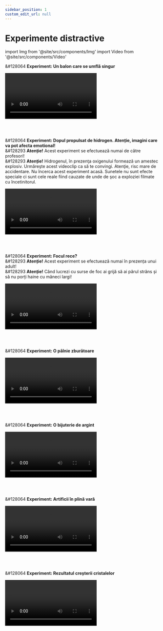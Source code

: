 ```yaml
---
sidebar_position: 1
custom_edit_url: null
---
```




# Experimente distractive


import Img from '@site/src/components/Img'
import Video from '@site/src/components/Video'





<div class="alert alert--success" role="alert">

&#128064 **Experiment: Un balon care se umflă singur**


<Video src="https://www.youtube.com/embed/kzDJyJ-fFOs" lazy={false} />



</div>



<br></br>


<div class="alert alert--success" role="alert">

&#128064 **Experiment: Dopul propulsat de hidrogen. Atenție, imagini care va pot afecta emotional!**   
&#128293 **Atenție!** Acest experiment se efectuează numai de către profesori!   
&#128293 **Atenție!** Hidrogenul, în prezenţa oxigenului formează un amestec explosiv. Urmăreşte acest videoclip ca să te convingi. Atenţie, risc mare de accidentare. Nu încerca acest experiment acasă. Sunetele nu sunt efecte speciale ci sunt cele reale fiind cauzate de unde de şoc a exploziei filmate cu încetinitorul.



<Video src="https://www.youtube.com/embed/Ox7t2W6qVQw" lazy={false} />


</div>



<br></br>


<div class="alert alert--success" role="alert">

&#128064 **Experiment: Focul rece?**   
&#128293 **Atenție!** Acest experiment se efectuează numai în prezența unui adult!   
&#128293 **Atenție!** Când lucrezi cu surse de foc ai grijă să ai părul strâns și să nu porți haine cu mâneci largi!



<Video src="https://www.youtube.com/embed/WtH5Dq7lV9s" lazy={false} />


</div>


<br></br>

<div class="alert alert--success" role="alert">

&#128064 **Experiment: O pâlnie zburătoare**

<Video src="https://www.youtube.com/embed/xdlX05hXWyg" lazy={false} />



</div>



<br></br>

<div class="alert alert--success" role="alert">

&#128064 **Experiment: O bijuterie de argint**



<Video src="https://www.youtube.com/embed/-wQLkiKVEFU" />


</div>




<br></br>

<div class="alert alert--success" role="alert">

&#128064 **Experiment: Artificii în plină vară**



<Video src="https://www.youtube.com/embed/4_CRNTq3wks" />




</div>



<br></br>


<div class="alert alert--success" role="alert">

&#128064 **Experiment: Rezultatul creșterii cristalelor**


<Video src="https://www.youtube.com/embed/MxRAzjH6_Qs" />



</div>

